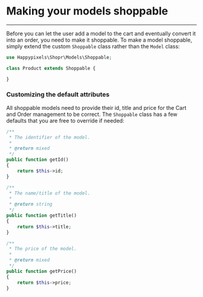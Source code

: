 # Making your models shoppable

---

<a name="section-1"></a>

Before you can let the user add a model to the cart and eventually convert it into an order, you need to make it shoppable. To make a model shoppable, simply extend the custom `Shoppable`  class rather than the `Model` class:

```php
use Happypixels\Shopr\Models\Shoppable;

class Product extends Shoppable {

}
```

### Customizing the default attributes
All shoppable models need to provide their id, title and price for the Cart and Order management to be correct. The `Shoppable` class has a few defaults that you are free to override if needed:

```php
/**
 * The identifier of the model.
 *
 * @return mixed
 */
public function getId()
{
    return $this->id;
}

/**
 * The name/title of the model.
 *
 * @return string
 */
public function getTitle()
{
    return $this->title;
}

/**
 * The price of the model.
 *
 * @return mixed
 */
public function getPrice()
{
    return $this->price;
}
```
